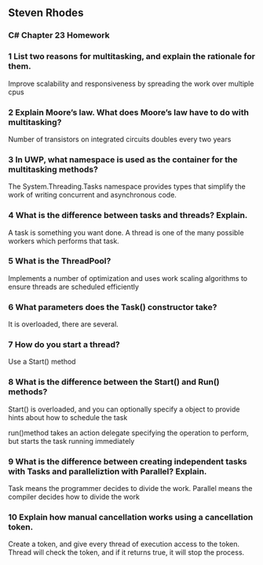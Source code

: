 ## Steven Rhodes
### C# Chapter 23 Homework

### 1 List two reasons for multitasking, and explain the rationale for them.
Improve scalability and responsiveness by spreading the work over multiple cpus

### 2 Explain Moore’s law. What does Moore’s law have to do with multitasking?
Number of transistors on integrated circuits doubles every two years

### 3 In UWP, what namespace is used as the container for the multitasking methods?
The System.Threading.Tasks namespace provides types that simplify the work of writing concurrent and asynchronous code.

### 4 What is the difference between tasks and threads? Explain.
A task is something you want done.
A thread is one of the many possible workers which performs that task.

### 5 What is the ThreadPool?
Implements a number of optimization and uses work scaling algorithms to ensure threads are scheduled efficiently

### 6 What parameters does the Task() constructor take?
It is overloaded, there are several.

### 7 How do you start a thread?
Use a Start() method

### 8 What is the difference between the Start() and Run() methods?
Start() is overloaded, and you can optionally specify a object to provide hints about how to schedule the task

run()method takes an action delegate specifying the operation to perform, but starts the task running immediately

### 9 What is the difference between creating independent tasks with Tasks and paralleliztion with Parallel? Explain.
Task means the programmer decides to divide the work. Parallel means the compiler decides how to divide the work

### 10 Explain how manual cancellation works using a cancellation token.
Create a token, and give every thread of execution access to the token. Thread will check the token, and if it returns true, it will stop the process.
